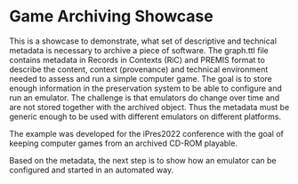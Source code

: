 # Game Archiving Showcase

This is a showcase to demonstrate, what set of descriptive and technical metadata is necessary to archive a piece of software. The graph.ttl file contains metadata in Records in Contexts (RiC) and PREMIS format to describe the content, context (provenance) and technical environment needed to assess and run a simple computer game. The goal is to store enough information in the preservation system to be able to configure and run an emulator. The challenge is that emulators do change over time and are not stored together with the archived object. Thus the metadata must be generic enough to be used with different emulators on different platforms.

The example was developed for the iPres2022 conference with the goal of keeping computer games from an archived CD-ROM playable.

Based on the metadata, the next step is to show how an emulator can be configured and started in an automated way.